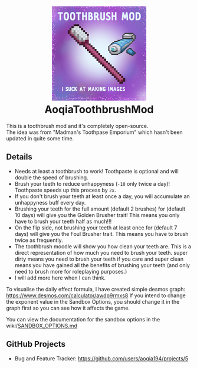 <h1 align="center">
  <img src="./workshop/preview.png">
  <br>
  AoqiaToothbrushMod
</h1>

This is a toothbrush mod and it's completely open-source.<br>
The idea was from "Madman's Toothpase Emporium" which hasn't been updated in quite some time.

## Details

-   Needs at least a toothbrush to work! Toothpaste is optional and will double the speed of brushing.
-   Brush your teeth to reduce unhappyness (`-10` only twice a day)! Toothpaste speeds up this process by `2x`.
-   If you don't brush your teeth at least once a day, you will accumulate an unhappyness buff every day.
-   Brushing your teeth for the full amount (default 2 brushes) for (default 10 days) will give you the Golden Brusher trait! This means you only have to brush your teeth half as much!!!
-   On the flip side, not brushing your teeth at least once for (default 7 days) will give you the Foul Brusher trait. This means you have to brush twice as frequently.
-   The toothbrush moodle will show you how clean your teeth are. This is a direct representation of how much you need to brush your teeth. super dirty means you need to brush your teeth if you care and super clean means you have gained all the benefits of brushing your teeth (and only need to brush more for roleplaying purposes.)
-   I will add more here when I can think.

To visualise the daily effect formula, I have created simple desmos graph: https://www.desmos.com/calculator/awdp9rmxs8
If you intend to change the exponent value in the Sandbox Options, you should change it in the graph first so you can see how it affects the game.

You can view the documentation for the sandbox options in the wiki/[SANDBOX_OPTIONS.md](SANDBOX_OPTIONS.md)

## GitHub Projects

-   Bug and Feature Tracker: https://github.com/users/aoqia194/projects/5
